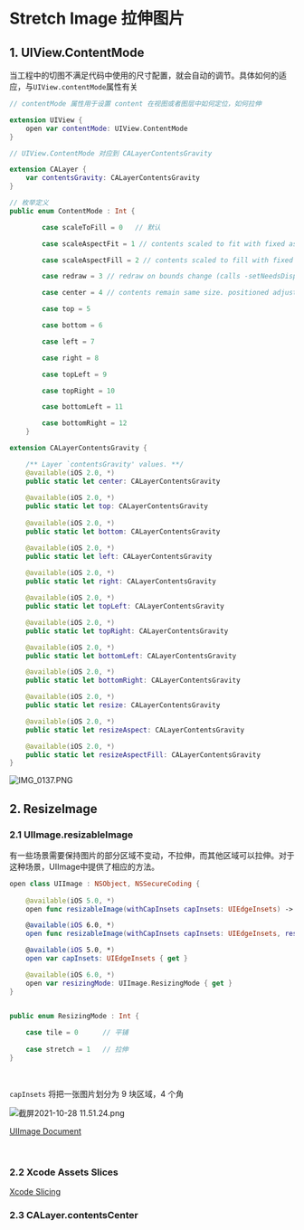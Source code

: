 # Stretch Image 拉伸图片

## 1. UIView.ContentMode


当工程中的切图不满足代码中使用的尺寸配置，就会自动的调节。具体如何的适应，与`UIView.contentMode`属性有关
​

```swift
// contentMode 属性用于设置 content 在视图或者图层中如何定位，如何拉伸

extension UIView {
    open var contentMode: UIView.ContentMode
}

// UIView.ContentMode 对应到 CALayerContentsGravity

extension CALayer {
    var contentsGravity: CALayerContentsGravity 
}

// 枚举定义
public enum ContentMode : Int {

        case scaleToFill = 0   // 默认

        case scaleAspectFit = 1 // contents scaled to fit with fixed aspect. remainder is transparent

        case scaleAspectFill = 2 // contents scaled to fill with fixed aspect. some portion of content may be clipped.

        case redraw = 3 // redraw on bounds change (calls -setNeedsDisplay)

        case center = 4 // contents remain same size. positioned adjusted.

        case top = 5

        case bottom = 6

        case left = 7

        case right = 8

        case topLeft = 9

        case topRight = 10

        case bottomLeft = 11

        case bottomRight = 12
    }

extension CALayerContentsGravity {

    /** Layer `contentsGravity' values. **/
    @available(iOS 2.0, *)
    public static let center: CALayerContentsGravity
    
    @available(iOS 2.0, *)
    public static let top: CALayerContentsGravity
    
    @available(iOS 2.0, *)
    public static let bottom: CALayerContentsGravity

    @available(iOS 2.0, *)
    public static let left: CALayerContentsGravity
    
    @available(iOS 2.0, *)
    public static let right: CALayerContentsGravity

    @available(iOS 2.0, *)
    public static let topLeft: CALayerContentsGravity

    @available(iOS 2.0, *)
    public static let topRight: CALayerContentsGravity

    @available(iOS 2.0, *)
    public static let bottomLeft: CALayerContentsGravity

    @available(iOS 2.0, *)
    public static let bottomRight: CALayerContentsGravity

    @available(iOS 2.0, *)
    public static let resize: CALayerContentsGravity

    @available(iOS 2.0, *)
    public static let resizeAspect: CALayerContentsGravity

    @available(iOS 2.0, *)
    public static let resizeAspectFill: CALayerContentsGravity
}
```






![IMG_0137.PNG](https://cdn.nlark.com/yuque/0/2021/png/22724999/1635391938955-15e79f87-7375-45e2-ad66-1c14ac2bd203.png#clientId=u6e2edbc7-317f-4&from=drop&height=369&id=u2de9d59d&margin=%5Bobject%20Object%5D&name=IMG_0137.PNG&originHeight=1116&originWidth=1164&originalType=binary&ratio=1&size=163251&status=done&style=none&taskId=ub2a23cd2-8479-4194-be39-65ecd5ef30e&width=385)


## 2. ResizeImage


### 2.1 UIImage.resizableImage


有一些场景需要保持图片的部分区域不变动，不拉伸，而其他区域可以拉伸。对于这种场景，UIImage中提供了相应的方法。
​

```swift
open class UIImage : NSObject, NSSecureCoding {
   
    @available(iOS 5.0, *)
    open func resizableImage(withCapInsets capInsets: UIEdgeInsets) -> UIImage

    @available(iOS 6.0, *)
    open func resizableImage(withCapInsets capInsets: UIEdgeInsets, resizingMode: UIImage.ResizingMode) -> UIImage

    @available(iOS 5.0, *)
    open var capInsets: UIEdgeInsets { get }

    @available(iOS 6.0, *)
    open var resizingMode: UIImage.ResizingMode { get }   
}


public enum ResizingMode : Int {
    
    case tile = 0      // 平铺
    
    case stretch = 1   // 拉伸
}

```
​

`capInsets` 将把一张图片划分为 9 块区域，4 个角
​

![截屏2021-10-28 11.51.24.png](https://cdn.nlark.com/yuque/0/2021/png/22724999/1635393113550-be23713c-779d-4d0e-b15c-2e01ae2d95b2.png#clientId=udff39663-ae6f-4&from=drop&id=u2cf915e2&margin=%5Bobject%20Object%5D&name=%E6%88%AA%E5%B1%8F2021-10-28%2011.51.24.png&originHeight=466&originWidth=1492&originalType=binary&ratio=1&size=78987&status=done&style=none&taskId=u034fa8dd-fe5e-4f53-9dba-340df8c549b)
​

[UIImage Document](https://developer.apple.com/documentation/uikit/uiimage/)​
​

​

### 2.2 Xcode Assets Slices




[Xcode Slicing](https://blog.csdn.net/kmyhy/article/details/79087418)
​

### 2.3 CALayer.contentsCenter

